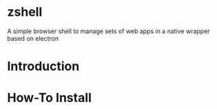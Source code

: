 # zshell
A simple browser shell to manage sets of web apps in a native wrapper based on electron

# Introduction

# How-To Install
